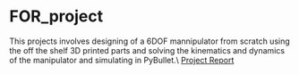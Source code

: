 # FOR_project

This projects involves designing of a 6DOF mannipulator from scratch using the off the shelf 3D printed parts and solving the kinematics and dynamics of the manipulator and simulating in PyBullet.\\
[Project Report](https://drive.google.com/file/d/1O4tMcKYWGEVqIFZl_dU36ocVG-AjOE-W/view?usp=sharing)
